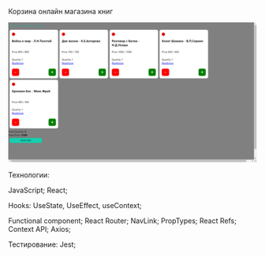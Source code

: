 Корзина онлайн магазина книг

![Alt text](image.png)

Технологии:

JavaScript;
React;

Hooks: UseState, UseEffect, useContext;

Functional component;
React Router;
NavLink;
PropTypes;
React Refs;
Context API;
Axios;

Тестирование:
Jest;
